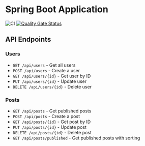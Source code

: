 # Spring Boot Application

![CI](https://github.com/your-username/your-repo/actions/workflows/ci.yml/badge.svg)
[![Quality Gate Status](https://sonarcloud.io/api/project_badges/measure?project=your-project-key&metric=alert_status)](https://sonarcloud.io/summary/new_code?id=your-project-key)

## API Endpoints

### Users
- `GET /api/users` - Get all users
- `POST /api/users` - Create a user
- `GET /api/users/{id}` - Get user by ID
- `PUT /api/users/{id}` - Update user
- `DELETE /api/users/{id}` - Delete user

### Posts
- `GET /api/posts` - Get published posts
- `POST /api/posts` - Create a post
- `GET /api/posts/{id}` - Get post by ID
- `PUT /api/posts/{id}` - Update post
- `DELETE /api/posts/{id}` - Delete post
- `GET /api/posts/published` - Get published posts with sorting
